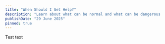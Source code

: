 ```yaml
---
title: "When Should I Get Help?"
description: "Learn about what can be normal and what can be dangerous when it comes to mental health."
publishDate: "29 June 2025"
pinned: true
---
```


Test text
